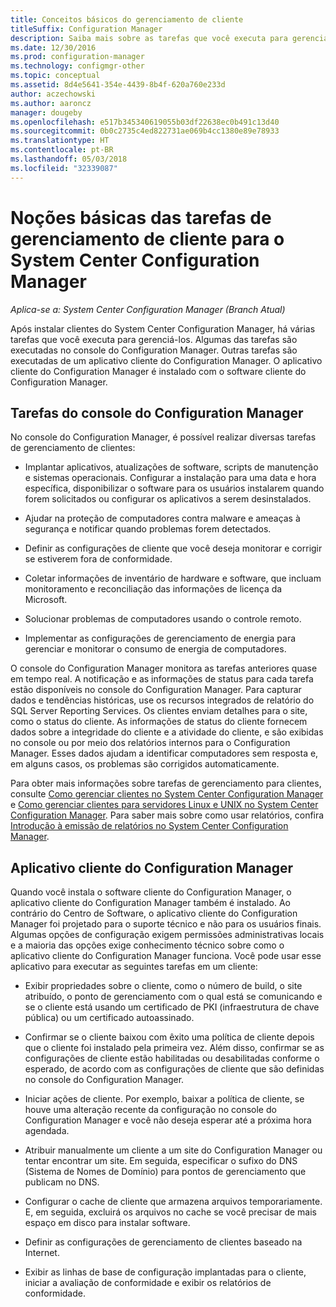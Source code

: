 ```yaml
---
title: Conceitos básicos do gerenciamento de cliente
titleSuffix: Configuration Manager
description: Saiba mais sobre as tarefas que você executa para gerenciar clientes do System Center Configuration Manager.
ms.date: 12/30/2016
ms.prod: configuration-manager
ms.technology: configmgr-other
ms.topic: conceptual
ms.assetid: 8d4e5641-354e-4439-8b4f-620a760e233d
author: aczechowski
ms.author: aaroncz
manager: dougeby
ms.openlocfilehash: e517b345340619055b03df22638ec0b491c13d40
ms.sourcegitcommit: 0b0c2735c4ed822731ae069b4cc1380e89e78933
ms.translationtype: HT
ms.contentlocale: pt-BR
ms.lasthandoff: 05/03/2018
ms.locfileid: "32339087"
---
```

# <a name="fundamentals-of-client-management-tasks-for-system-center-configuration-manager"></a>Noções básicas das tarefas de gerenciamento de cliente para o System Center Configuration Manager

*Aplica-se a: System Center Configuration Manager (Branch Atual)*

Após instalar clientes do System Center Configuration Manager, há várias tarefas que você executa para gerenciá-los.  Algumas das tarefas são executadas no console do Configuration Manager. Outras tarefas são executadas de um aplicativo cliente do Configuration Manager. O aplicativo cliente do Configuration Manager é instalado com o software cliente do Configuration Manager.

## <a name="configuration-manager-console-tasks"></a>Tarefas do console do Configuration Manager
 No console do Configuration Manager, é possível realizar diversas tarefas de gerenciamento de clientes:  

-   Implantar aplicativos, atualizações de software, scripts de manutenção e sistemas operacionais. Configurar a instalação para uma data e hora específica, disponibilizar o software para os usuários instalarem quando forem solicitados ou configurar os aplicativos a serem desinstalados.  

-   Ajudar na proteção de computadores contra malware e ameaças à segurança e notificar quando problemas forem detectados.  

-   Definir as configurações de cliente que você deseja monitorar e corrigir se estiverem fora de conformidade.  

-   Coletar informações de inventário de hardware e software, que incluam monitoramento e reconciliação das informações de licença da Microsoft.  

-   Solucionar problemas de computadores usando o controle remoto.  

-   Implementar as configurações de gerenciamento de energia para gerenciar e monitorar o consumo de energia de computadores.  

O console do Configuration Manager monitora as tarefas anteriores quase em tempo real. A notificação e as informações de status para cada tarefa estão disponíveis no console do Configuration Manager. Para capturar dados e tendências históricas, use os recursos integrados de relatório do SQL Server Reporting Services. Os clientes enviam detalhes para o site, como o status do cliente.  As informações de status do cliente fornecem dados sobre a integridade do cliente e a atividade do cliente, e são exibidas no console ou por meio dos relatórios internos para o Configuration Manager. Esses dados ajudam a identificar computadores sem resposta e, em alguns casos, os problemas são corrigidos automaticamente.  

 Para obter mais informações sobre tarefas de gerenciamento para clientes, consulte [Como gerenciar clientes no System Center Configuration Manager](../../core/clients/manage/manage-clients.md) e [Como gerenciar clientes para servidores Linux e UNIX no System Center Configuration Manager](../../core/clients/manage/manage-clients-for-linux-and-unix-servers.md). Para saber mais sobre como usar relatórios, confira   
            [Introdução à emissão de relatórios no System Center Configuration Manager](../../core/servers/manage/introduction-to-reporting.md).  

## <a name="configuration-manager-client-application"></a>Aplicativo cliente do Configuration Manager  
 Quando você instala o software cliente do Configuration Manager, o aplicativo cliente do Configuration Manager também é instalado. Ao contrário do Centro de Software, o aplicativo cliente do Configuration Manager foi projetado para o suporte técnico e não para os usuários finais. Algumas opções de configuração exigem permissões administrativas locais e a maioria das opções exige conhecimento técnico sobre como o aplicativo cliente do Configuration Manager funciona. Você pode usar esse aplicativo para executar as seguintes tarefas em um cliente:  

-   Exibir propriedades sobre o cliente, como o número de build, o site atribuído, o ponto de gerenciamento com o qual está se comunicando e se o cliente está usando um certificado de PKI (infraestrutura de chave pública) ou um certificado autoassinado.  

-   Confirmar se o cliente baixou com êxito uma política de cliente depois que o cliente foi instalado pela primeira vez. Além disso, confirmar se as configurações de cliente estão habilitadas ou desabilitadas conforme o esperado, de acordo com as configurações de cliente que são definidas no console do Configuration Manager.  

-   Iniciar ações de cliente. Por exemplo, baixar a política de cliente, se houve uma alteração recente da configuração no console do Configuration Manager e você não deseja esperar até a próxima hora agendada.  

-   Atribuir manualmente um cliente a um site do Configuration Manager ou tentar encontrar um site. Em seguida, especificar o sufixo do DNS (Sistema de Nomes de Domínio) para pontos de gerenciamento que publicam no DNS.  

-   Configurar o cache de cliente que armazena arquivos temporariamente. E, em seguida, excluirá os arquivos no cache se você precisar de mais espaço em disco para instalar software.  

-   Definir as configurações de gerenciamento de clientes baseado na Internet.  

-   Exibir as linhas de base de configuração implantadas para o cliente, iniciar a avaliação de conformidade e exibir os relatórios de conformidade.  
